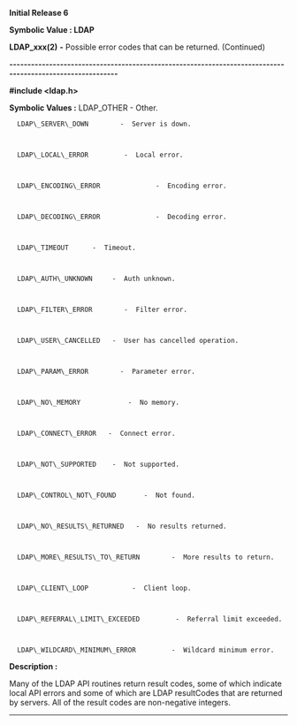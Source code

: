 




<!--
 /\* Font Definitions \*/
 @font-face
 {font-family:Helv;
 panose-1:2 11 6 4 2 2 2 3 2 4;}
@font-face
 {font-family:"Cambria Math";
 panose-1:2 4 5 3 5 4 6 3 2 4;}
 /\* Style Definitions \*/
 p.MsoNormal, li.MsoNormal, div.MsoNormal
 {margin-top:0cm;
 margin-right:0cm;
 margin-bottom:8.0pt;
 margin-left:0cm;
 line-height:107%;
 font-size:11.0pt;
 font-family:"Calibri",sans-serif;}
.MsoChpDefault
 {font-size:11.0pt;}
.MsoPapDefault
 {margin-bottom:8.0pt;
 line-height:107%;}
 /\* Page Definitions \*/
 @page WordSection1
 {size:612.0pt 792.0pt;
 margin:72.0pt 72.0pt 72.0pt 72.0pt;}
div.WordSection1
 {page:WordSection1;}
-->




**Initial Release 6**



**Symbolic Value : LDAP**



**LDAP\_xxx(2)** **-** Possible
error codes that can be returned.  (Continued)


**----------------------------------------------------------------------------------------------------------**



**#include <ldap.h>**


 **Symbolic Values :**      LDAP\_OTHER          -  Other.  

  

      LDAP\_SERVER\_DOWN        -  Server is down.  

  

      LDAP\_LOCAL\_ERROR         -  Local error.  

  

      LDAP\_ENCODING\_ERROR              -  Encoding error.  

  

      LDAP\_DECODING\_ERROR              -  Decoding error.  

  

      LDAP\_TIMEOUT      -  Timeout.  

  

      LDAP\_AUTH\_UNKNOWN     -  Auth unknown.  

  

      LDAP\_FILTER\_ERROR        -  Filter error.  

  

      LDAP\_USER\_CANCELLED   -  User has cancelled operation.  

  

      LDAP\_PARAM\_ERROR        -  Parameter error.  

  

      LDAP\_NO\_MEMORY            -  No memory.  

  

      LDAP\_CONNECT\_ERROR   -  Connect error.  

  

      LDAP\_NOT\_SUPPORTED    -  Not supported.  

  

      LDAP\_CONTROL\_NOT\_FOUND       -  Not found.  

  

      LDAP\_NO\_RESULTS\_RETURNED   -  No results returned.  

  

      LDAP\_MORE\_RESULTS\_TO\_RETURN        -  More results to return.  

  

      LDAP\_CLIENT\_LOOP           -  Client loop.  

  

      LDAP\_REFERRAL\_LIMIT\_EXCEEDED         -  Referral limit exceeded.  

  

      LDAP\_WILDCARD\_MINIMUM\_ERROR         -  Wildcard minimum error.  

  




**Description :**



Many of the
LDAP API routines return result codes, some of which indicate local API errors
and some of which are LDAP resultCodes that are returned by servers.  All of
the result codes are non-negative integers.


 




----------------------------------------------------------------------------------------------------------


 





